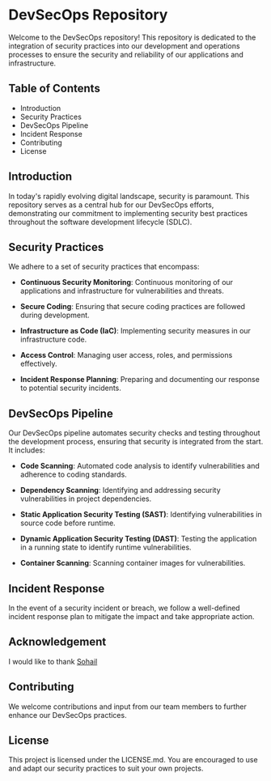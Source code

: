# DevSecOps Repository

Welcome to the DevSecOps repository! This repository is dedicated to the integration of security practices into our development and operations processes to ensure the security and reliability of our applications and infrastructure.

## Table of Contents

- Introduction
- Security Practices
- DevSecOps Pipeline
- Incident Response
- Contributing
- License

## Introduction

In today's rapidly evolving digital landscape, security is paramount. This repository serves as a central hub for our DevSecOps efforts, demonstrating our commitment to implementing security best practices throughout the software development lifecycle (SDLC).

## Security Practices

We adhere to a set of security practices that encompass:

- **Continuous Security Monitoring**: Continuous monitoring of our applications and infrastructure for vulnerabilities and threats.
  
- **Secure Coding**: Ensuring that secure coding practices are followed during development.

- **Infrastructure as Code (IaC)**: Implementing security measures in our infrastructure code.

- **Access Control**: Managing user access, roles, and permissions effectively.

- **Incident Response Planning**: Preparing and documenting our response to potential security incidents.

## DevSecOps Pipeline

Our DevSecOps pipeline automates security checks and testing throughout the development process, ensuring that security is integrated from the start. It includes:

- **Code Scanning**: Automated code analysis to identify vulnerabilities and adherence to coding standards.

- **Dependency Scanning**: Identifying and addressing security vulnerabilities in project dependencies.

- **Static Application Security Testing (SAST)**: Identifying vulnerabilities in source code before runtime.

- **Dynamic Application Security Testing (DAST)**: Testing the application in a running state to identify runtime vulnerabilities.

- **Container Scanning**: Scanning container images for vulnerabilities.

## Incident Response

In the event of a security incident or breach, we follow a well-defined incident response plan to mitigate the impact and take appropriate action.

## Acknowledgement
I would like to thank [Sohail](https://github.com/sohail019)

## Contributing

We welcome contributions and input from our team members to further enhance our DevSecOps practices. 

## License

This project is licensed under the LICENSE.md. You are encouraged to use and adapt our security practices to suit your own projects.

